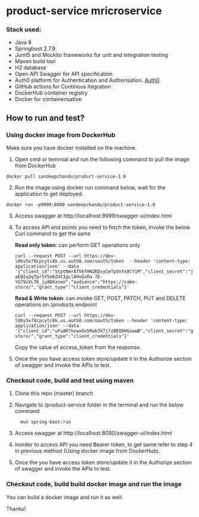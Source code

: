 # product-service mricroservice

### Stack used:
   *  Java 8
   *  Springboot 2.7.9
   *  Junit5 and Mockito frameworks for unit and integration testing
   *  Maven build tool
   *  H2 database
   *  Open API Swagger for API specification
   *  Auth0 platform for Authentication and Authorisation. [Auth0](https://auth0.com/)
   *  GitHub actions for Continous Itegration
   *  DockerHub container registry
   *  Docker for containerisation
   
## How to run and test?

### Using docker image from DockerHub
Make sure you have docker installed on the machine.
  1.  Open cmd or temrnial and run the following command to pull the image from DockerHub
  
    docker pull sandeepchandu/product-service-1.0
  
  2.  Run the image using docker run command below, wait for the application to get deployed.
  
    docker run -p9999:8080 sandeepchandu/product-service-1.0
    
  3.  Access swagger at http://localhost:9999/swagger-ui/index.html
  
  4.  To access API end points you need to fetch the token, invoke the below Curl command to get the same
      
       **Read only token**: can perform GET operations only 
       ``` 
       curl --request POST --url https://dev-l0bv5x78cpcytc8k.us.auth0.com/oauth/token  --header 'content-type: application/json' --data '{"client_id":"5tptNmrATV6fHNZKDxyCmTpVnYx0CYiM","client_secret":"jZAdYzWEqcL-aE8Iq2qTpr5YSm6ZdtIgLlAHvGiRa-7E-YG79zXLTK_jyABXxnwn","audience":"https://cake-store/","grant_type":"client_credentials"}' 
       ```
       
       **Read & Write token**: can invoke GET, POST, PATCH, PUT and DELETE operations on /products endpoint 
       ``` 
       curl --request POST --url https://dev-l0bv5x78cpcytc8k.us.auth0.com/oauth/token --header 'content-type: application/json' --data '{"client_id":"uFuAR7howxGo5Rwb3k7j7zBEQ6HGzwwB","client_secret":"gjy6B7fRuHvF7_bsAyk71OeYq70keuvY2W_tDr3zICe60DjiEhHqG2h3rM4gXNR6","audience":"https://cake-store/","grant_type":"client_credentials"}' 
        ```
        Copy the value of access_token from the response.
  5. Once the you have access token store/update it in the Authorize section of swagger and invoke the APIs to test.
  
### Checkout code, build and test using maven
  1.  Clone this repo (master) branch
  
  2.  Navigate to /product-service folder in the terminal and run the below command
  
      ```
        mvn spring-boot:run
      ```
     
  3.  Access swagger at http://localhost:8080/swagger-ui/index.html
  
  4.  Inorder to access API you need Bearer token, to get same refer to step 4 in previous method (Using docker image from DockerHub).
  
  5. Once the you have access token store/update it in the Authorize section of swagger and invoke the APIs to test.


### Checkout code, build build docker image and run the image
  You can build a docker image and run it as well.
  
Thanks!
